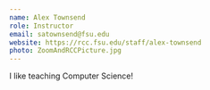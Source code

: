 ```yaml
---
name: Alex Townsend
role: Instructor
email: satownsend@fsu.edu
website: https://rcc.fsu.edu/staff/alex-townsend
photo: ZoomAndRCCPicture.jpg
---
```


I like teaching Computer Science!
